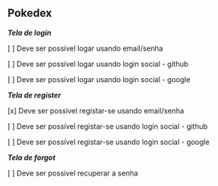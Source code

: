 ## Pokedex

**_Tela de login_**

[ ] Deve ser possivel logar usando email/senha

[ ] Deve ser possível logar usando login social - github

[ ] Deve ser possível logar usando login social - google

**_Tela de register_**

[x] Deve ser possivel registar-se usando email/senha

[ ] Deve ser possível registar-se usando login social - github

[ ] Deve ser possível registar-se usando login social - google

**_Tela de forgot_**

[ ] Deve ser possivel recuperar a senha

